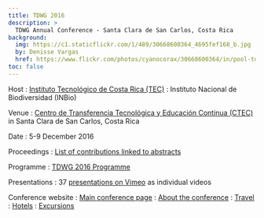 ```yaml
---
title: TDWG 2016
description: >
  TDWG Annual Conference - Santa Clara de San Carlos, Costa Rica
background:
  img: https://c1.staticflickr.com/1/489/30668600364_4695fef168_b.jpg
  by: Denisse Vargas
  href: https://www.flickr.com/photos/cyanocorax/30668600364/in/pool-tdwg16/
toc: false
---
```


Host
: [Instituto Tecnológico de Costa Rica (TEC)](https://www.tec.ac.cr/)
: Instituto Nacional de Biodiversidad (INBio)

Venue
: [Centro de Transferencia Tecnológica y Educación Continua (CTEC)](http://www.ctec.tec.ac.cr/) in Santa Clara de San Carlos, Costa Rica

Date
: 5-9 December 2016

Proceedings
: [List of contributions linked to abstracts](https://mbgocs.mobot.org/index.php/tdwg/tdwg2016/schedConf/presentations)

Programme
: [TDWG 2016 Programme](https://static.tdwg.org/conferences/2016/tdwg_2016_programme.pdf)

Presentations
: 37 [presentations on Vimeo](https://vimeo.com/album/4308386) as individual videos

Conference website
: [Main conference page](https://static.tdwg.org/conferences/2016/tdwg_2016_conference_page.pdf)
: [About the conference](https://static.tdwg.org/conferences/2016/tdwg_2016_about_the_conference.pdf)
: [Travel](https://static.tdwg.org/conferences/2016/tdwg_2016_travel_information.pdf)
: [Hotels](https://static.tdwg.org/conferences/2016/tdwg_2016_hotels.pdf)
: [Excursions](https://static.tdwg.org/conferences/2016/tdwg_2016_excursions.pdf)
